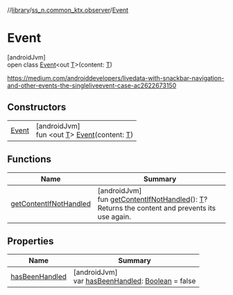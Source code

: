 //[library](../../../index.md)/[ss_n.common_ktx.observer](../index.md)/[Event](index.md)

# Event

[androidJvm]\
open class [Event](index.md)&lt;out [T](index.md)&gt;(content: [T](index.md))

https://medium.com/androiddevelopers/livedata-with-snackbar-navigation-and-other-events-the-singleliveevent-case-ac2622673150

## Constructors

| | |
|---|---|
| [Event](-event.md) | [androidJvm]<br>fun &lt;out [T](index.md)&gt; [Event](-event.md)(content: [T](index.md)) |

## Functions

| Name | Summary |
|---|---|
| [getContentIfNotHandled](get-content-if-not-handled.md) | [androidJvm]<br>fun [getContentIfNotHandled](get-content-if-not-handled.md)(): [T](index.md)?<br>Returns the content and prevents its use again. |

## Properties

| Name | Summary |
|---|---|
| [hasBeenHandled](has-been-handled.md) | [androidJvm]<br>var [hasBeenHandled](has-been-handled.md): [Boolean](https://kotlinlang.org/api/latest/jvm/stdlib/kotlin/-boolean/index.html) = false |

